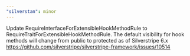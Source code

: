 ```yaml
---
"silverstan": minor
---
```


Update RequireInterfaceForExtensibleHookMethodRule to RequireTraitForExtensibleHookMethodRule. The default visibility for hook methods will change from public to protected as of Silverstripe 6.x https://github.com/silverstripe/silverstripe-framework/issues/10514
